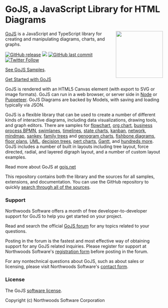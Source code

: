GoJS, a JavaScript Library for HTML Diagrams
============================================

<img align="right" height="150" src="https://www.nwoods.com/images/go.png">

[GoJS](https://gojs.net) is a JavaScript and TypeScript library for creating and manipulating diagrams, charts, and graphs.

[![GitHub release](https://img.shields.io/github/release/NorthwoodsSoftware/GoJS.svg)]()
[![](https://img.shields.io/github/issues-raw/NorthwoodsSoftware/GoJS.svg)]()
[![GitHub last commit](https://img.shields.io/github/last-commit/NorthwoodsSoftware/GoJS.svg)]()
[![Twitter Follow](https://img.shields.io/twitter/follow/NorthwoodsGo.svg?style=social&label=Follow)](https://twitter.com/NorthwoodsGo)

[See GoJS Samples](https://gojs.net/latest/samples).

[Get Started with GoJS](https://gojs.net/latest/learn)


GoJS is rendered with an HTML5 Canvas element (with export to SVG or image formats). GoJS can run in a web browser, or server side in [Node](https://nodejs.org/en/) or [Puppeteer](https://github.com/GoogleChrome/puppeteer). GoJS Diagrams are backed by Models, with saving and loading typically via JSON.

GoJS is a flexible library that can be used to create a number of different kinds of interactive diagrams, including data visualizations, drawing tools, and graph editors. There are samples for [flowchart](https://gojs.net/latest/samples/flowchart.html), [org chart](https://gojs.net/latest/samples/orgChartEditor.html), [business process BPMN](https://gojs.net/latest/extensions/BPMN.html), [swimlanes](https://gojs.net/latest/samples/swimlanes.html), [timelines](https://gojs.net/latest/samples/timeline.html), [state charts](https://gojs.net/latest/samples/statechart.html), [kanban](https://gojs.net/latest/samples/kanban.html), [network](https://gojs.net/latest/samples/network.html), [mindmap](https://gojs.net/latest/samples/mindMap.html), [sankey](https://gojs.net/latest/samples/sankey.html), [family trees](https://gojs.net/latest/samples/familyTree.html) and [genogram charts](https://gojs.net/latest/samples/genogram.html), [fishbone diagrams](https://gojs.net/latest/extensions/Fishbone.html), [floor plans](https://gojs.net/latest/projects/floorplanner/FloorPlanner.html), [UML](https://gojs.net/latest/samples/umlClass.html), [decision trees](https://gojs.net/latest/samples/decisionTree.html), [pert charts](https://gojs.net/latest/samples/PERT.html), [Gantt](https://gojs.net/latest/samples/gantt.html), and [hundreds more](https://gojs.net/latest/samples/index.html). GoJS includes a number of built in layouts including tree layout, force directed, radial, and layered digraph layout, and a number of custom layout examples.



Read more about GoJS at [gojs.net](https://gojs.net)

This repository contains both the library and the sources for all samples, extensions, and documentation.
You can use the GitHub repository to quickly [search through all of the sources](https://github.com/NorthwoodsSoftware/GoJS-Samples/search?q=setDataProperty&type=Code).


<h3>Support</h3>

Northwoods Software offers a month of free developer-to-developer support for GoJS to help you get started on your project.

Read and search the official <a href="https://forum.nwoods.com/c/gojs">GoJS forum</a> for any topics related to your questions.

Posting in the forum is the fastest and most effective way of obtaining support for any GoJS related inquiries.
Please register for support at Northwoods Software's <a href="https://www.nwoods.com/products/register.html">registration form</a> before posting in the forum.

For any nontechnical questions about GoJS, such as about sales or licensing,
please visit Northwoods Software's <a href="https://www.nwoods.com/contact.html">contact form</a>.


<h3>License</h3>

The GoJS <a href="https://gojs.net/latest/license.html">software license</a>.

Copyright (c) Northwoods Software Corporation
